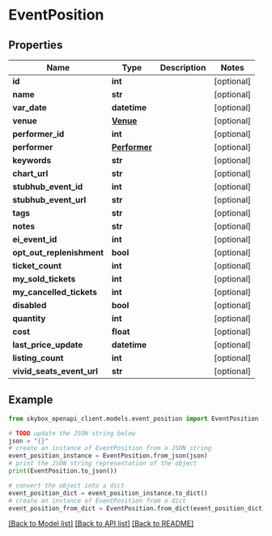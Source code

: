 # EventPosition


## Properties

Name | Type | Description | Notes
------------ | ------------- | ------------- | -------------
**id** | **int** |  | [optional] 
**name** | **str** |  | [optional] 
**var_date** | **datetime** |  | [optional] 
**venue** | [**Venue**](Venue.md) |  | [optional] 
**performer_id** | **int** |  | [optional] 
**performer** | [**Performer**](Performer.md) |  | [optional] 
**keywords** | **str** |  | [optional] 
**chart_url** | **str** |  | [optional] 
**stubhub_event_id** | **int** |  | [optional] 
**stubhub_event_url** | **str** |  | [optional] 
**tags** | **str** |  | [optional] 
**notes** | **str** |  | [optional] 
**ei_event_id** | **int** |  | [optional] 
**opt_out_replenishment** | **bool** |  | [optional] 
**ticket_count** | **int** |  | [optional] 
**my_sold_tickets** | **int** |  | [optional] 
**my_cancelled_tickets** | **int** |  | [optional] 
**disabled** | **bool** |  | [optional] 
**quantity** | **int** |  | [optional] 
**cost** | **float** |  | [optional] 
**last_price_update** | **datetime** |  | [optional] 
**listing_count** | **int** |  | [optional] 
**vivid_seats_event_url** | **str** |  | [optional] 

## Example

```python
from skybox_openapi_client.models.event_position import EventPosition

# TODO update the JSON string below
json = "{}"
# create an instance of EventPosition from a JSON string
event_position_instance = EventPosition.from_json(json)
# print the JSON string representation of the object
print(EventPosition.to_json())

# convert the object into a dict
event_position_dict = event_position_instance.to_dict()
# create an instance of EventPosition from a dict
event_position_from_dict = EventPosition.from_dict(event_position_dict)
```
[[Back to Model list]](../README.md#documentation-for-models) [[Back to API list]](../README.md#documentation-for-api-endpoints) [[Back to README]](../README.md)


